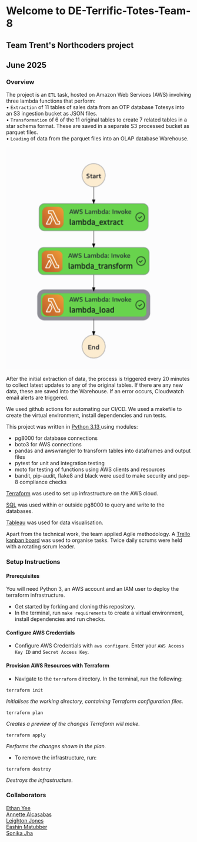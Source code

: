 # Welcome to DE-Terrific-Totes-Team-8
## Team Trent's Northcoders project 
## June 2025

### Overview 
The project is an `ETL` task, hosted on Amazon Web Services (AWS) involving three lambda functions that perform:\
• `Extraction` of 11 tables of sales data from an OTP database Totesys into an S3 ingestion bucket as JSON files.\
• `Transformation` of 6 of the 11 original tables to create 7 related tables in a star schema format. These are saved in a separate S3 processed bucket as parquet files.\
• `Loading` of data from the parquet files into an OLAP database Warehouse.

![alt text](image.png)

After the initial extraction of data, the process is triggered every 20 minutes to collect latest updates to any of the original tables. If there are any new data, these are saved into the Warehouse. If an error occurs, Cloudwatch email alerts are triggered.

We used github actions for automating our CI/CD. We used a makefile to create the virtual environment, install dependencies and run tests. 

This project was written in <ins>Python 3.13 </ins> using modules: 
- pg8000 for database connections
- boto3 for AWS connections
- pandas and awswrangler to transform tables into dataframes and output files
- pytest for unit and integration testing
- moto for testing of functions using AWS clients and resources
- bandit, pip-audit, flake8 and black were used to make security and pep-8 compliance checks  

<ins>Terraform</ins> was used to set up infrastructure on the AWS cloud.

<ins>SQL</ins> was used within or outside pg8000 to query and write to the databases.

<ins>Tableau</ins> was used for data visualisation.

Apart from the technical work, the team applied Agile methodology. A [Trello kanban board](https://trello.com/invite/b/68307bac1d02b090255089b9/ATTI1ea8b92d44b544cbfe6b8ab2b1593dd9B09F5955/terrific-totes-team-08-trent) was used to organise tasks. Twice daily scrums were held with a rotating scrum leader.

### Setup Instructions 
#### Prerequisites 

You will need Python 3, an AWS account and an IAM user to deploy the terraform infrastructure. 

- Get started by forking and cloning this repository. 
- In the terminal, run `make requirements` to create a virtual environment, install dependencies and run checks.

#### Configure AWS Credentials
- Configure AWS Credentials with `aws configure`. Enter your `AWS Access Key ID` and `Secret Access Key`.

#### Provision AWS Resources with Terraform
- Navigate to the `terraform` directory. In the terminal, run the following:
```
terraform init 
```
*Initialises the working directory, containing Terraform configuration files.*   
```
terraform plan 
```
*Creates a preview of the changes Terraform will make.*
```
terraform apply 
```
*Performs the changes shown in the plan.* 

- To remove the infrastructure, run:
```
terraform destroy 
```
*Destroys the infrastructure.*

### Collaborators 

[Ethan Yee](https://github.com/EthanYee9)  
[Annette Alcasabas](https://github.com/annette-alca)\
[Leighton Jones](https://github.com/LeightonJones)\
[Eashin Matubber](https://github.com/eeashin)\
[Sonika Jha](https://github.com/s-onika) 
